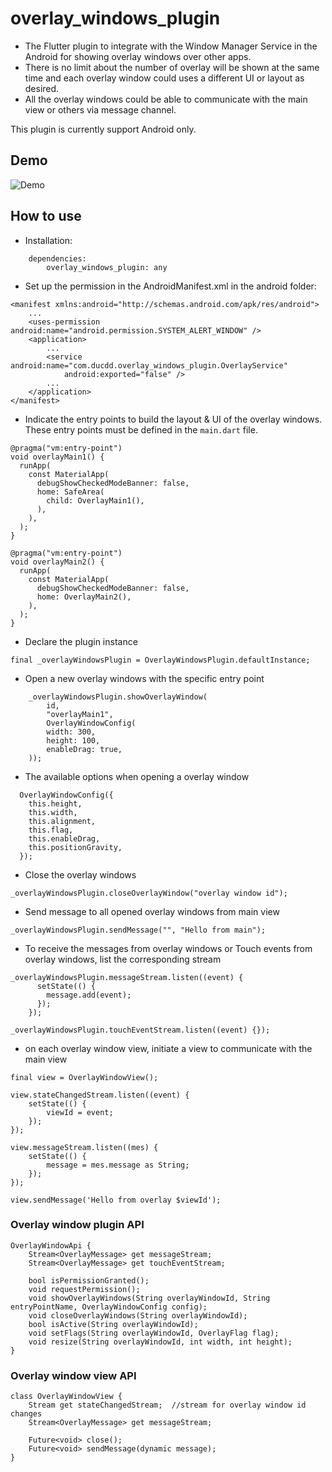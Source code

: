 # overlay_windows_plugin

-   The Flutter plugin to integrate with the Window Manager Service in the Android for showing overlay windows over other apps.
-   There is no limit about the number of overlay will be shown at the same time and each overlay window could uses a different UI or layout as desired.
-   All the overlay windows could be able to communicate with the main view or others via message channel.

This plugin is currently support Android only.

## Demo

![Demo](doc\demo_overlay_plugin.gif 'overlay windows plugin')

## How to use

-   Installation:

```
    dependencies:
        overlay_windows_plugin: any
```

-   Set up the permission in the AndroidManifest.xml in the android folder:

```
<manifest xmlns:android="http://schemas.android.com/apk/res/android">
    ...
    <uses-permission android:name="android.permission.SYSTEM_ALERT_WINDOW" />
    <application>
        ...
        <service android:name="com.ducdd.overlay_windows_plugin.OverlayService"
            android:exported="false" />
        ...
    </application>
</manifest>
```

-   Indicate the entry points to build the layout & UI of the overlay windows. These entry points must be defined in the `main.dart` file.

```
@pragma("vm:entry-point")
void overlayMain1() {
  runApp(
    const MaterialApp(
      debugShowCheckedModeBanner: false,
      home: SafeArea(
        child: OverlayMain1(),
      ),
    ),
  );
}

@pragma("vm:entry-point")
void overlayMain2() {
  runApp(
    const MaterialApp(
      debugShowCheckedModeBanner: false,
      home: OverlayMain2(),
    ),
  );
}
```

-   Declare the plugin instance

```
final _overlayWindowsPlugin = OverlayWindowsPlugin.defaultInstance;
```

-   Open a new overlay windows with the specific entry point

```
    _overlayWindowsPlugin.showOverlayWindow(
        id,
        "overlayMain1",
        OverlayWindowConfig(
        width: 300,
        height: 100,
        enableDrag: true,
    ));
```

-   The available options when opening a overlay window

```
  OverlayWindowConfig({
    this.height,
    this.width,
    this.alignment,
    this.flag,
    this.enableDrag,
    this.positionGravity,
  });
```

-   Close the overlay windows

```
_overlayWindowsPlugin.closeOverlayWindow("overlay window id");
```

-   Send message to all opened overlay windows from main view

```
_overlayWindowsPlugin.sendMessage("", "Hello from main");
```

-   To receive the messages from overlay windows or Touch events from overlay windows, list the corresponding stream

```
_overlayWindowsPlugin.messageStream.listen((event) {
      setState(() {
        message.add(event);
      });
    });

_overlayWindowsPlugin.touchEventStream.listen((event) {});
```

-   on each overlay window view, initiate a view to communicate with the main view

```
final view = OverlayWindowView();
```

```
view.stateChangedStream.listen((event) {
    setState(() {
        viewId = event;
    });
});

view.messageStream.listen((mes) {
    setState(() {
        message = mes.message as String;
    });
});

view.sendMessage('Hello from overlay $viewId');

```

### Overlay window plugin API

```
OverlayWindowApi {
    Stream<OverlayMessage> get messageStream;
    Stream<OverlayMessage> get touchEventStream;

    bool isPermissionGranted();
    void requestPermission();
    void showOverlayWindows(String overlayWindowId, String entryPointName, OverlayWindowConfig config);
    void closeOverlayWindows(String overlayWindowId);
    bool isActive(String overlayWindowId);
    void setFlags(String overlayWindowId, OverlayFlag flag);
    void resize(String overlayWindowId, int width, int height);
}
```

### Overlay window view API

```
class OverlayWindowView {
    Stream get stateChangedStream;  //stream for overlay window id changes
    Stream<OverlayMessage> get messageStream;

    Future<void> close();
    Future<void> sendMessage(dynamic message);
}
```
